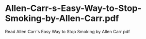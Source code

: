 # Allen-Carr-s-Easy-Way-to-Stop-Smoking-by-Allen-Carr.pdf
Read Allen Carr's Easy Way to Stop Smoking by Allen Carr pdf
